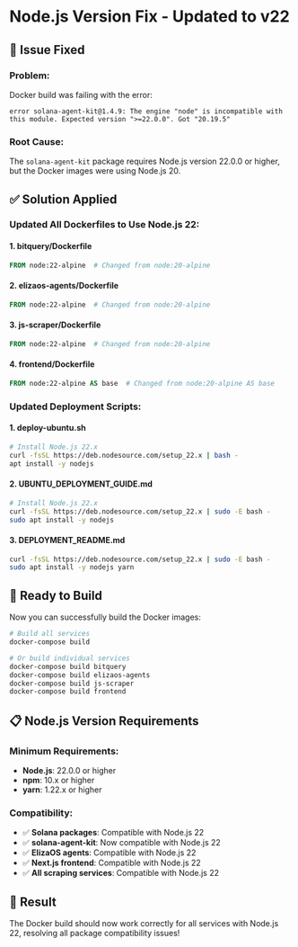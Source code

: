 # Node.js Version Fix - Updated to v22

## 🔧 Issue Fixed

### **Problem:**
Docker build was failing with the error:
```
error solana-agent-kit@1.4.9: The engine "node" is incompatible with this module. Expected version ">=22.0.0". Got "20.19.5"
```

### **Root Cause:**
The `solana-agent-kit` package requires Node.js version 22.0.0 or higher, but the Docker images were using Node.js 20.

## ✅ Solution Applied

### **Updated All Dockerfiles to Use Node.js 22:**

#### **1. bitquery/Dockerfile**
```dockerfile
FROM node:22-alpine  # Changed from node:20-alpine
```

#### **2. elizaos-agents/Dockerfile**
```dockerfile
FROM node:22-alpine  # Changed from node:20-alpine
```

#### **3. js-scraper/Dockerfile**
```dockerfile
FROM node:22-alpine  # Changed from node:20-alpine
```

#### **4. frontend/Dockerfile**
```dockerfile
FROM node:22-alpine AS base  # Changed from node:20-alpine AS base
```

### **Updated Deployment Scripts:**

#### **1. deploy-ubuntu.sh**
```bash
# Install Node.js 22.x
curl -fsSL https://deb.nodesource.com/setup_22.x | bash -
apt install -y nodejs
```

#### **2. UBUNTU_DEPLOYMENT_GUIDE.md**
```bash
# Install Node.js 22.x
curl -fsSL https://deb.nodesource.com/setup_22.x | sudo -E bash -
sudo apt install -y nodejs
```

#### **3. DEPLOYMENT_README.md**
```bash
curl -fsSL https://deb.nodesource.com/setup_22.x | sudo -E bash -
sudo apt install -y nodejs yarn
```

## 🚀 Ready to Build

Now you can successfully build the Docker images:

```bash
# Build all services
docker-compose build

# Or build individual services
docker-compose build bitquery
docker-compose build elizaos-agents
docker-compose build js-scraper
docker-compose build frontend
```

## 📋 Node.js Version Requirements

### **Minimum Requirements:**
- **Node.js**: 22.0.0 or higher
- **npm**: 10.x or higher
- **yarn**: 1.22.x or higher

### **Compatibility:**
- ✅ **Solana packages**: Compatible with Node.js 22
- ✅ **solana-agent-kit**: Now compatible with Node.js 22
- ✅ **ElizaOS agents**: Compatible with Node.js 22
- ✅ **Next.js frontend**: Compatible with Node.js 22
- ✅ **All scraping services**: Compatible with Node.js 22

## 🎯 Result

The Docker build should now work correctly for all services with Node.js 22, resolving all package compatibility issues!
